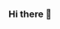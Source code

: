 ### Hi there 👋

<!--
**HermanGahra/HermanGahra** is a ✨ _special_ ✨ repository because its `README.md` (this file) appears on your GitHub profile.
![testimg](https://user-images.githubusercontent.com/108769665/179368027-b347ba7a-95d2-45a4-a27e-d229f94d26ae.jpg)

Here are some ideas to get you started:

- 🔭 I’m currently working on ...
- 🌱 I’m currently learning ...
- 👯 I’m looking to collaborate on ...
- 🤔 I’m looking for help with ...
- 💬 Ask me about ...
- 📫 How to reach me: ...
- 😄 Pronouns: ...
- ⚡ Fun fact: ...
-->
